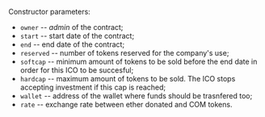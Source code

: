 Constructor parameters:

* `owner` -- _admin_ of the contract;
* `start` -- start date of the contract;
* `end` -- end date of the contract;
* `reserved` -- number of tokens reserved for the company's use;
* `softcap` -- minimum amount of tokens to be sold before the end date in order for this ICO to be succesful;
* `hardcap` -- maximum amount of tokens to be sold. The ICO stops accepting investment if this cap is reached;
* `wallet` -- address of the wallet where funds should be trasnfered too;
* `rate` -- exchange rate between ether donated and COM tokens.
